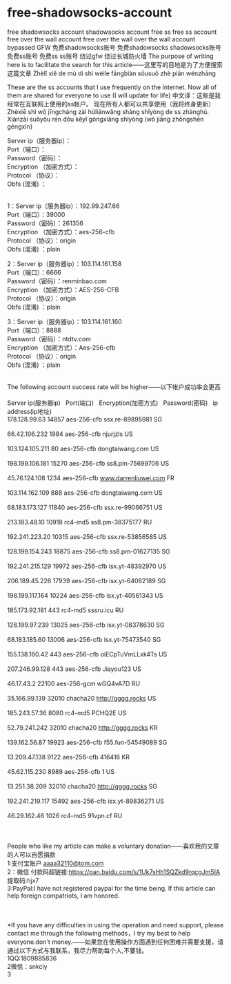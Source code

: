 # free-shadowsocks-account
free shadowsocks account shadowsocks account free ss free ss account free over the wall account free over the wall over the wall account bypassed GFW 免费shadowsocks账号 免费shadowsocks shadowsocks账号 免费ss账号 免费ss ss账号 绕过gfw 绕过长城防火墙 The purpose of writing here is to facilitate the search for this article——这里写的目地是为了方便搜索这篇文章 Zhèlǐ xiě de mù di shì wèile fāngbiàn sōusuǒ zhè piān wénzhāng

These are the ss accounts that I use frequently on the Internet. Now all of them are shared for everyone to use (I will update for life)&nbsp;中文译：这些是我经常在互联网上使用的ss帐户。 现在所有人都可以共享使用（我将终身更新）Zhèxiē shì wǒ jīngcháng zài hùliánwǎng shàng shǐyòng de ss zhànghù. Xiànzài suǒyǒu rén dōu kěyǐ gòngxiǎng shǐyòng (wǒ jiāng zhōngshēn gēngxīn)

Server ip（服务器ip）：
<br>Port（端口）：
<br>Password（密码）：
<br>Encryption （加密方式）：
<br>Protocol （协议）：
<br> Obfs (混淆) ：

<br>1：Server ip（服务器ip）：192.99.247.66 
<br>Port（端口）：39000
<br>Password（密码）：261356
<br>Encryption （加密方式）：aes-256-cfb
<br>Protocol （协议）：origin
<br> Obfs (混淆) ：plain

2：Server ip（服务器ip）：103.114.161.158
<br>Port（端口）：6666
<br>Password（密码）：renminbao.com
<br>Encryption （加密方式）：AES-256-CFB
<br>Protocol （协议）：origin
<br> Obfs (混淆) ：plain

3：Server ip（服务器ip）：103.114.161.160
<br>Port（端口）：8888
<br>Password（密码）：ntdtv.com
<br>Encryption （加密方式）：Aes-256-cfb
<br>Protocol （协议）：origin
<br> Obfs (混淆) ：plain
&nbsp;

<br>The following account success rate will be higher——以下帐户成功率会更高
<br>
<br>Server ip(服务器ip)&nbsp;&nbsp;&nbsp;Port(端口)&nbsp;&nbsp;&nbsp;Encryption(加密方式)&nbsp;&nbsp;&nbsp;Password(密码)&nbsp;&nbsp;&nbsp;ip address(ip地址)
<br>178.128.99.63	14857	aes-256-cfb	ssx.re-89895981	SG	
<br>66.42.106.232	1984	aes-256-cfb	njurjzls	US	
<br>103.124.105.211	80	aes-256-cfb	dongtaiwang.com	US	
<br>198.199.106.181	15270	aes-256-cfb	ss8.pm-75699706	US	
<br>45.76.124.108	1234	aes-256-cfb	www.darrenliuwei.com	FR	
<br>103.114.162.109	888	aes-256-cfb	dongtaiwang.com	US	
<br>68.183.173.127	11840	aes-256-cfb	ssx.re-99066751	US	
<br>213.183.48.10	10918	rc4-md5	ss8.pm-38375177	RU	
<br>192.241.223.20	10315	aes-256-cfb	ssx.re-53856585	US	
<br>128.199.154.243	18875	aes-256-cfb	ss8.pm-01627135	SG	
<br>192.241.215.129	19972	aes-256-cfb	isx.yt-48392970	US	
<br>206.189.45.226	17939	aes-256-cfb	isx.yt-64062189	SG	
<br>198.199.117.164	10224	aes-256-cfb	isx.yt-40561343	US	
<br>185.173.92.181	443	rc4-md5	sssru.icu	RU	
<br>128.199.97.239	13025	aes-256-cfb	isx.yt-08378630	SG	
<br>68.183.185.60	13006	aes-256-cfb	isx.yt-75473540	SG	
<br>155.138.160.42	443	aes-256-cfb	oiECpTuVmLLxk4Ts	US	
<br>207.246.99.128	443	aes-256-cfb	Jiayou123	US	
<br>46.17.43.2	22100	aes-256-gcm	wGQ4vA7D	RU	
<br>35.166.99.139	32010	chacha20	http://gggg.rocks	US	
<br>185.243.57.36	8080	rc4-md5	PCHQ2E	US	
<br>52.79.241.242	32010	chacha20	http://gggg.rocks	KR	
<br>139.162.56.87	19923	aes-256-cfb	f55.fun-54549089	SG	
<br>13.209.47.138	9122	aes-256-cfb	416416	KR	
<br>45.62.115.230	8989	aes-256-cfb	1	US	
<br>13.251.38.209	32010	chacha20	http://gggg.rocks	SG	
<br>192.241.219.117	15492	aes-256-cfb	isx.yt-89836271		US	
<br>46.29.162.46	1026	rc4-md5	91vpn.cf	RU	
<br>
<br>
<br>People who like my article can make a voluntary donation——喜欢我的文章的人可以自愿捐款
<br>1:支付宝账户 aaaa32110@tom.com
<br>2：微信 付款码超链接:https://pan.baidu.com/s/1Uk7sHh1SQZkd9rqcgJm5IA 提取码:hjx7 
<br>3:PayPal:I have not registered paypal for the time being. If this article can help foreign compatriots, I am honored.
<br>
<br>
<br>
<br>*If you have any difficulties in using the operation and need support, please contact me through the following methods，I try my best to help everyone.don't money.——如果您在使用操作方面遇到任何困难并需要支援，请通过以下方式与我联系，我尽力帮助每个人,不要钱。
<br>1QQ:1809885836
<br>2微信：snkciy
<br>3















